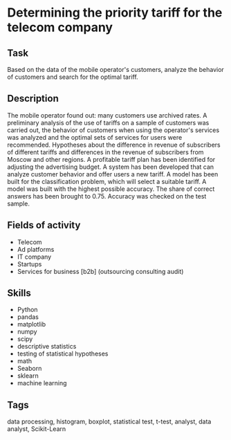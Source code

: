 # Determining the priority tariff for the telecom company


## Task
Based on the data of the mobile operator's customers, analyze the behavior of customers and search for the optimal tariff.

## Description
The mobile operator found out: many customers use archived rates. A preliminary analysis of the use of tariffs on a sample of customers was carried out, the behavior of customers when using the operator's services was analyzed and the optimal sets of services for users were recommended. Hypotheses about the difference in revenue of subscribers of different tariffs and differences in the revenue of subscribers from Moscow and other regions. A profitable tariff plan has been identified for adjusting the advertising budget. A system has been developed that can analyze customer behavior and offer users a new tariff. A model has been built for the classification problem, which will select a suitable tariff. A model was built with the highest possible accuracy. The share of correct answers has been brought to 0.75. Accuracy was checked on the test sample.

## Fields of activity

* Telecom
* Ad platforms
* IT company
* Startups
* Services for business [b2b] (outsourcing consulting audit)

## Skills

* Python
* pandas
* matplotlib
* numpy
* scipy
* descriptive statistics
* testing of statistical hypotheses
* math
* Seaborn
* sklearn
* machine learning

## Tags

data processing, histogram, boxplot, statistical test, t-test, analyst, data analyst, Scikit-Learn

